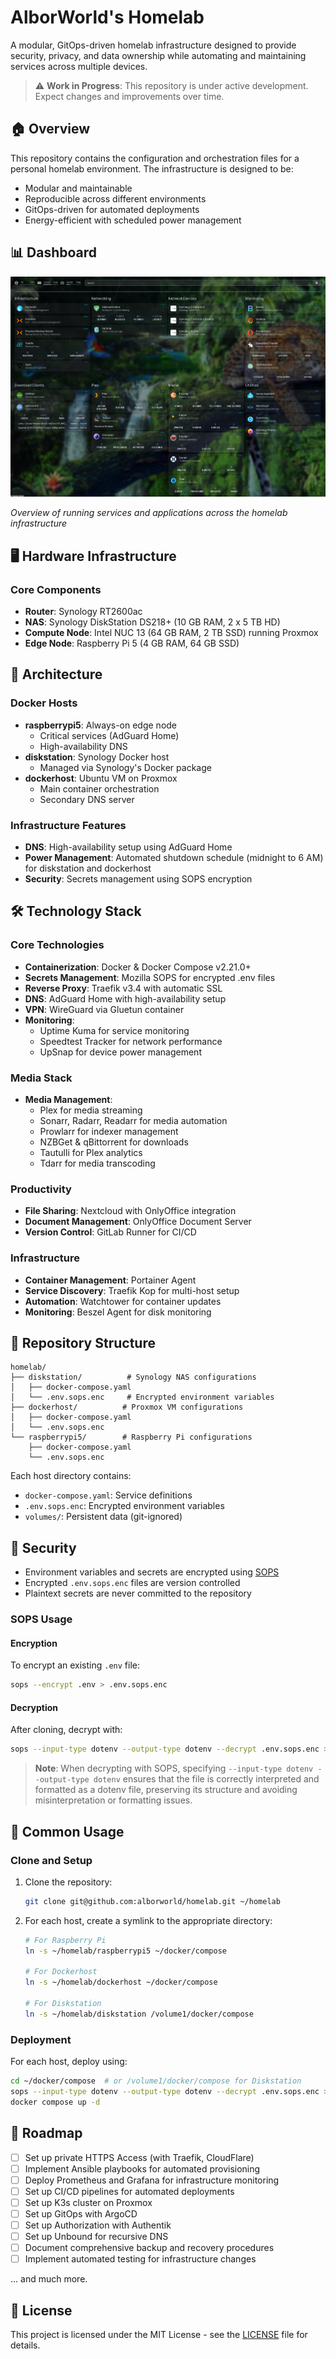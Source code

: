 # AlborWorld's Homelab

A modular, GitOps-driven homelab infrastructure designed to provide security, privacy, and data ownership while automating and maintaining services across multiple devices.

> ⚠️ **Work in Progress**: This repository is under active development. Expect changes and improvements over time.

## 🏠 Overview

This repository contains the configuration and orchestration files for a personal homelab environment. The infrastructure is designed to be:
- Modular and maintainable
- Reproducible across different environments
- GitOps-driven for automated deployments
- Energy-efficient with scheduled power management

## 📊 Dashboard

![Homelab Dashboard](docs/images/dashboard.png)

*Overview of running services and applications across the homelab infrastructure*

## 🖥️ Hardware Infrastructure

### Core Components
- **Router**: Synology RT2600ac
- **NAS**: Synology DiskStation DS218+ (10 GB RAM, 2 x 5 TB HD)
- **Compute Node**: Intel NUC 13 (64 GB RAM, 2 TB SSD) running Proxmox
- **Edge Node**: Raspberry Pi 5 (4 GB RAM, 64 GB SSD)

## 🧩 Architecture

### Docker Hosts
- **raspberrypi5**: Always-on edge node
  - Critical services (AdGuard Home)
  - High-availability DNS
- **diskstation**: Synology Docker host
  - Managed via Synology's Docker package
- **dockerhost**: Ubuntu VM on Proxmox
  - Main container orchestration
  - Secondary DNS server

### Infrastructure Features
- **DNS**: High-availability setup using AdGuard Home
- **Power Management**: Automated shutdown schedule (midnight to 6 AM) for diskstation and dockerhost
- **Security**: Secrets management using SOPS encryption

## 🛠️ Technology Stack

### Core Technologies
- **Containerization**: Docker & Docker Compose v2.21.0+
- **Secrets Management**: Mozilla SOPS for encrypted .env files
- **Reverse Proxy**: Traefik v3.4 with automatic SSL
- **DNS**: AdGuard Home with high-availability setup
- **VPN**: WireGuard via Gluetun container
- **Monitoring**: 
  - Uptime Kuma for service monitoring
  - Speedtest Tracker for network performance
  - UpSnap for device power management

### Media Stack
- **Media Management**: 
  - Plex for media streaming
  - Sonarr, Radarr, Readarr for media automation
  - Prowlarr for indexer management
  - NZBGet & qBittorrent for downloads
  - Tautulli for Plex analytics
  - Tdarr for media transcoding

### Productivity
- **File Sharing**: Nextcloud with OnlyOffice integration
- **Document Management**: OnlyOffice Document Server
- **Version Control**: GitLab Runner for CI/CD

### Infrastructure
- **Container Management**: Portainer Agent
- **Service Discovery**: Traefik Kop for multi-host setup
- **Automation**: Watchtower for container updates
- **Monitoring**: Beszel Agent for disk monitoring

## 📁 Repository Structure

```
homelab/
├── diskstation/          # Synology NAS configurations
│   ├── docker-compose.yaml
│   └── .env.sops.enc     # Encrypted environment variables
├── dockerhost/          # Proxmox VM configurations
│   ├── docker-compose.yaml
│   └── .env.sops.enc
└── raspberrypi5/        # Raspberry Pi configurations
    ├── docker-compose.yaml
    └── .env.sops.enc
```

Each host directory contains:
- `docker-compose.yaml`: Service definitions
- `.env.sops.enc`: Encrypted environment variables
- `volumes/`: Persistent data (git-ignored)

## 🔐 Security

- Environment variables and secrets are encrypted using [SOPS](https://github.com/mozilla/sops)
- Encrypted `.env.sops.enc` files are version controlled
- Plaintext secrets are never committed to the repository

### SOPS Usage

#### Encryption
To encrypt an existing `.env` file:
```bash
sops --encrypt .env > .env.sops.enc
```

#### Decryption
After cloning, decrypt with:
```bash
sops --input-type dotenv --output-type dotenv --decrypt .env.sops.enc > .env
```

> **Note**: When decrypting with SOPS, specifying `--input-type dotenv --output-type dotenv` ensures that the file is correctly interpreted and formatted as a dotenv file, preserving its structure and avoiding misinterpretation or formatting issues.

## 🚀 Common Usage

### Clone and Setup
1. Clone the repository:
   ```bash
   git clone git@github.com:alborworld/homelab.git ~/homelab
   ```

2. For each host, create a symlink to the appropriate directory:
   ```bash
   # For Raspberry Pi
   ln -s ~/homelab/raspberrypi5 ~/docker/compose
   
   # For Dockerhost
   ln -s ~/homelab/dockerhost ~/docker/compose
   
   # For Diskstation
   ln -s ~/homelab/diskstation /volume1/docker/compose
   ```

### Deployment
For each host, deploy using:
```bash
cd ~/docker/compose  # or /volume1/docker/compose for Diskstation
sops --input-type dotenv --output-type dotenv --decrypt .env.sops.enc > .env
docker compose up -d
```

## 🚧 Roadmap

- [ ] Set up private HTTPS Access (with Traefik, CloudFlare)
- [ ] Implement Ansible playbooks for automated provisioning
- [ ] Deploy Prometheus and Grafana for infrastructure monitoring
- [ ] Set up CI/CD pipelines for automated deployments
- [ ] Set up K3s cluster on Proxmox
- [ ] Set up GitOps with ArgoCD
- [ ] Set up Authorization with Authentik
- [ ] Set up Unbound for recursive DNS
- [ ] Document comprehensive backup and recovery procedures
- [ ] Implement automated testing for infrastructure changes

... and much more.

## 📄 License

This project is licensed under the MIT License - see the [LICENSE](LICENSE) file for details.